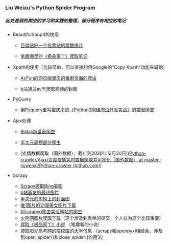 ### Liu Weixu's Python Spider Program

##### 此处是我的爬虫的学习和实践的整理，部分程序有相应的笔记

- BeautifulSoup4的使用
  - [百度贴吧一个投票贴的票数统计](https://github.com/liuweixu/Python-crawler/tree/master/Beautifulsoup/百度贴吧一个投票贴的票数统计)
  
  - [笔趣阁里的《极品家丁》爬取笔记](https://github.com/liuweixu/Python-crawler/tree/master/Beautifulsoup/笔趣阁里的《极品家丁》爬取笔记)
  
    
  
- Xpath的使用（比较简单，可以直接利用Google的“Copy Xpath”功能来辅助）
  - [AcFun的网页版里面的番剧页面的爬虫](https://github.com/liuweixu/Python-crawler/tree/master/xpath/AcFun的网页版里面的番剧页面爬虫)
  
  - [b站通过av号爬取视频的封面](https://github.com/liuweixu/Python-crawler/tree/master/xpath/b站通过av号爬取视频的封面)
  
    
  
- PyQuery
  
  - [用Pyquery重写崔庆才的《Python3网络爬虫开发实战》的猫眼爬取](https://github.com/liuweixu/Python-crawler/tree/master/PyQuery/用Pyquery重写崔庆才的《Python3网络爬虫开发实战》的猫眼爬取)
  
    
  
- Ajax处理
  - [Bilibili新番表爬虫](https://github.com/liuweixu/Python-crawler/tree/master/Ajax/Bilibili新番表爬虫)
  
  - [半次元周榜部分爬虫](https://github.com/liuweixu/Python-crawler/tree/master/Ajax/半次元周榜部分爬虫)
  
  - [疫情数据爬取（国外数据），截止到2020年12月30日]([Python-crawler/Ajax/百度疫情实时数据爬取并可视化（国外数据） at master · liuweixu/Python-crawler (github.com)](https://github.com/liuweixu/Python-crawler/tree/master/Ajax/百度疫情实时数据爬取并可视化（国外数据）))
  
    
  
- Scrapy
  - [Scrapy爬取Bing美图](https://github.com/liuweixu/Python-crawler/tree/master/Scrapy/Bing美图/Bing)
  - [b站画友的最热图片](https://github.com/liuweixu/Python-crawler/tree/master/Scrapy/b站画友的最热图)
  - [半次元的周榜上的封面图](https://github.com/liuweixu/Python-crawler/tree/master/Scrapy/半次元的周榜上的封面图)
  - [唯1图片的动漫美女图片下载](https://github.com/liuweixu/Python-crawler/tree/master/Scrapy/唯1图片的动漫美女图片下载)
  - [对scrapyd爬虫实验网站的爬虫](https://github.com/liuweixu/Python-crawler/tree/master/Scrapy/对scrapyd爬虫实验网站的爬虫)
  - [火熊网图片爬取下载](https://github.com/liuweixu/Python-crawler/tree/master/Scrapy/火熊网图片爬取下载)（这个涉及到表单的提交，个人认为这个比较重要）
  - [爬取《极品家丁》小说](https://github.com/liuweixu/Python-crawler/tree/master/Scrapy/爬取《极品家丁》小说) （笔趣看的小说）
  - [爬取阳光高考网的院校库的大学信息](https://github.com/liuweixu/Python-crawler/tree/master/Scrapy/爬取阳光高考网的大学信息/gaokao) （scrapy和openpyxl相结合，涉及到open_spider()和close_spider()的用法）